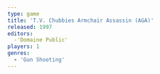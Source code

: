 ```yaml
---
type: game
title: 'T.V. Chubbies Armchair Assassin (AGA)'
released: 1997
editors: 
  -'Domaine Public'
players: 1
genres:
  - 'Gun Shooting'
---
```

